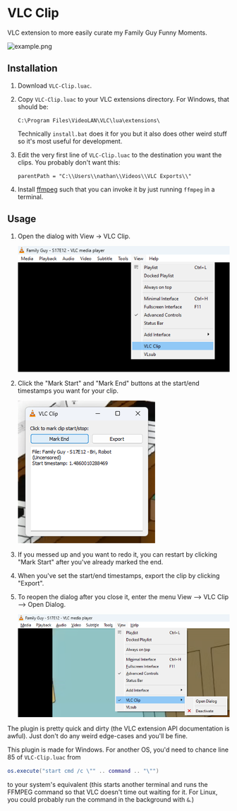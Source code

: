 # VLC Clip

VLC extension to more easily curate my Family Guy Funny Moments.

![example.png](images/example.png)

## Installation

1. Download `VLC-Clip.luac`.
2. Copy `VLC-Clip.luac` to your VLC extensions directory. For Windows, that should be:

   ```
   C:\Program Files\VideoLAN\VLC\lua\extensions\
   ```

   Technically `install.bat` does it for you but it also does other weird stuff so it's most useful for development.

3. Edit the very first line of `VLC-Clip.luac` to the destination you want the clips. You probably don't want this:
   ```
   parentPath = "C:\\Users\\nathan\\Videos\\VLC Exports\\"
   ```

4. Install [ffmpeg](https://ffmpeg.org/download.html) such that you can invoke it by just running `ffmpeg` in a
   terminal.

## Usage

1. Open the dialog with View -> VLC Clip.

   ![open.png](images/open.png)

2. Click the "Mark Start" and "Mark End" buttons at the start/end timestamps you want for your clip.

   ![mark_end.png](images/mark_end.png)

3. If you messed up and you want to redo it, you can restart by clicking "Mark Start" after you've already marked the
   end.
4. When you've set the start/end timestamps, export the clip by clicking "Export".
5. To reopen the dialog after you close it, enter the menu View --> VLC Clip --> Open Dialog.

   ![reopen.png](images/reopen.png)

The plugin is pretty quick and dirty (the VLC extension API documentation is awful). Just don't do any weird edge-cases
and you'll be fine.

This plugin is made for Windows. For another OS, you'd need to chance line 85 of `VLC-Clip.luac` from

```lua
os.execute("start cmd /c \"" .. command .. "\"")
```

to your system's equivalent (this starts another terminal and runs the FFMPEG command so that VLC doesn't time out
waiting for it. For Linux, you could probably run the command in the background with `&`.)
